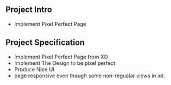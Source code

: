 ## Project Intro

- Implement Pixel Perfect Page

## Project Specification

- Implement Pixel Perfect Page from XD
- Implement The Design to be pixel perfect
- Produce Nice UI
- page responsive even though some non-regualar views in xd. 
